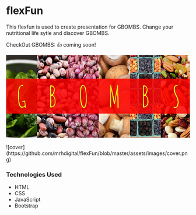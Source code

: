 # flexFun

This flexfun is used to create presentation for GBOMBS. Change your nutritional life sytle and discover GBOMBS.


CheckOut GBOMBS: 👍 coming soon!
<p align="center">
  <img  src="https://github.com/mrhdigital/flexFun/blob/master/assets/images/cover.png">
</p>
![cover](https://github.com/mrhdigital/flexFun/blob/master/assets/images/cover.png)


### Technologies Used
- HTML
- CSS
- JavaScript
- Bootstrap